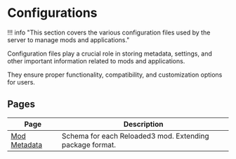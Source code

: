 # Configurations

!!! info "This section covers the various configuration files used by the server to manage mods and applications."

Configuration files play a crucial role in storing metadata, settings, and other important
information related to mods and applications.

They ensure proper functionality, compatibility, and customization options for users.

## Pages

| Page                                     | Description                                              |
| ---------------------------------------- | -------------------------------------------------------- |
| [Mod Metadata][mod-metadata]             | Schema for each Reloaded3 mod. Extending package format. |

<!-- Links -->
[mod-metadata]: ./Mod-Metadata.md